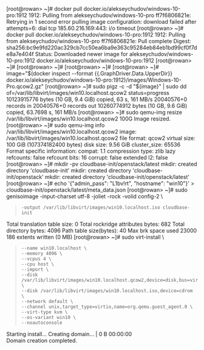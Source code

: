 [root@rowan> ~]# docker pull docker.io/alekseychudov/windows-10-pro:1912
1912: Pulling from alekseychudov/windows-10-pro
ff7f6806821e: Retrying in 1 second 
error pulling image configuration: download failed after attempts=6: dial tcp 185.60.216.169:443: i/o timeout
[root@rowan> ~]# docker pull docker.io/alekseychudov/windows-10-pro:1912
1912: Pulling from alekseychudov/windows-10-pro
ff7f6806821e: Pull complete 
Digest: sha256:bc9e9fd220ac329cb7cc50ea6ba9e363c95284eb84eb1bd99cf0f7de8a7e404f
Status: Downloaded newer image for alekseychudov/windows-10-pro:1912
docker.io/alekseychudov/windows-10-pro:1912
[root@rowan> ~]# 
[root@rowan> ~]# 
[root@rowan> ~]# 
[root@rowan> ~]# image="$(docker inspect --format {{.GraphDriver.Data.UpperDir}} docker.io/alekseychudov/windows-10-pro:1912)/images/Windows-10-Pro.qcow2.gz"
[root@rowan> ~]# sudo pigz -c -d "${image}" | sudo dd of=/var/lib/libvirt/images/win10.localhost.qcow2 status=progress
10123915776 bytes (10 GB, 9.4 GiB) copied, 63 s, 161 MB/s
20040576+0 records in
20040576+0 records out
10260774912 bytes (10 GB, 9.6 GiB) copied, 63.7698 s, 161 MB/s
[root@rowan> ~]# sudo qemu-img resize /var/lib/libvirt/images/win10.localhost.qcow2 100G
Image resized.
[root@rowan> ~]# sudo qemu-img info /var/lib/libvirt/images/win10.localhost.qcow2
image: /var/lib/libvirt/images/win10.localhost.qcow2
file format: qcow2
virtual size: 100 GiB (107374182400 bytes)
disk size: 9.56 GiB
cluster_size: 65536
Format specific information:
    compat: 1.1
    compression type: zlib
    lazy refcounts: false
    refcount bits: 16
    corrupt: false
    extended l2: false
[root@rowan> ~]# mkdir -pv cloudbase-init/openstack/latest
mkdir: created directory 'cloudbase-init'
mkdir: created directory 'cloudbase-init/openstack'
mkdir: created directory 'cloudbase-init/openstack/latest'
[root@rowan> ~]# echo '{"admin_pass": "L1bv!rt", "hostname": "win10"}' > cloudbase-init/openstack/latest/meta_data.json
[root@rowan> ~]# sudo genisoimage -input-charset utf-8 -joliet -rock -volid config-2 \
>     -output /var/lib/libvirt/images/win10.localhost.iso cloudbase-init
Total translation table size: 0
Total rockridge attributes bytes: 682
Total directory bytes: 4096
Path table size(bytes): 40
Max brk space used 23000
186 extents written (0 MB)
[root@rowan> ~]# sudo virt-install \
>     --name win10.localhost \
>     --memory 4096 \
>     --vcpus 4 \
>     --cpu host \
>     --import \
>     --disk /var/lib/libvirt/images/win10.localhost.qcow2,device=disk,bus=virtio \
>     --disk /var/lib/libvirt/images/win10.localhost.iso,device=cdrom \
>     --network default \
>     --channel unix,target_type=virtio,name=org.qemu.guest_agent.0 \
>     --virt-type kvm \
>     --os-variant win10 \
>     --noautoconsole

Starting install...
Creating domain...                                                                                                                                |    0 B  00:00:00     
Domain creation completed.
